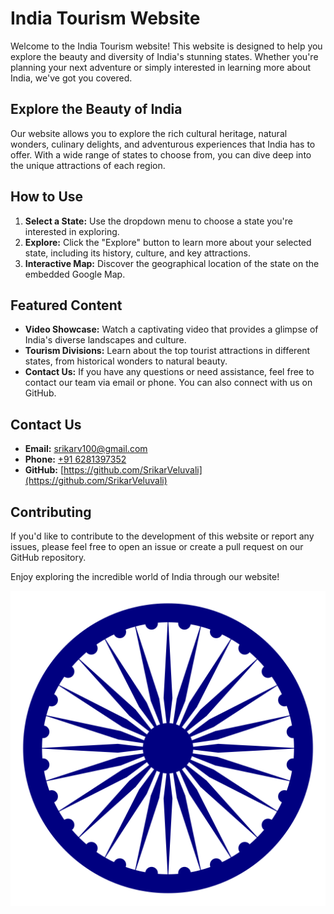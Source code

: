 # India Tourism Website

Welcome to the India Tourism website! This website is designed to help you explore the beauty and diversity of India's stunning states. Whether you're planning your next adventure or simply interested in learning more about India, we've got you covered.

## Explore the Beauty of India

Our website allows you to explore the rich cultural heritage, natural wonders, culinary delights, and adventurous experiences that India has to offer. With a wide range of states to choose from, you can dive deep into the unique attractions of each region.

## How to Use

1. **Select a State:** Use the dropdown menu to choose a state you're interested in exploring.
2. **Explore:** Click the "Explore" button to learn more about your selected state, including its history, culture, and key attractions.
3. **Interactive Map:** Discover the geographical location of the state on the embedded Google Map.

## Featured Content

- **Video Showcase:** Watch a captivating video that provides a glimpse of India's diverse landscapes and culture.
- **Tourism Divisions:** Learn about the top tourist attractions in different states, from historical wonders to natural beauty.
- **Contact Us:** If you have any questions or need assistance, feel free to contact our team via email or phone. You can also connect with us on GitHub.

## Contact Us

- **Email:** [srikarv100@gmail.com](mailto:srikarv100@gmail.com)
- **Phone:** [+91 6281397352](tel:+916281397352)
- **GitHub:** [https://github.com/SrikarVeluvali](https://github.com/SrikarVeluvali)

## Contributing

If you'd like to contribute to the development of this website or report any issues, please feel free to open an issue or create a pull request on our GitHub repository.

Enjoy exploring the incredible world of India through our website!

![India Tourism](ashoka-chakra.png)
